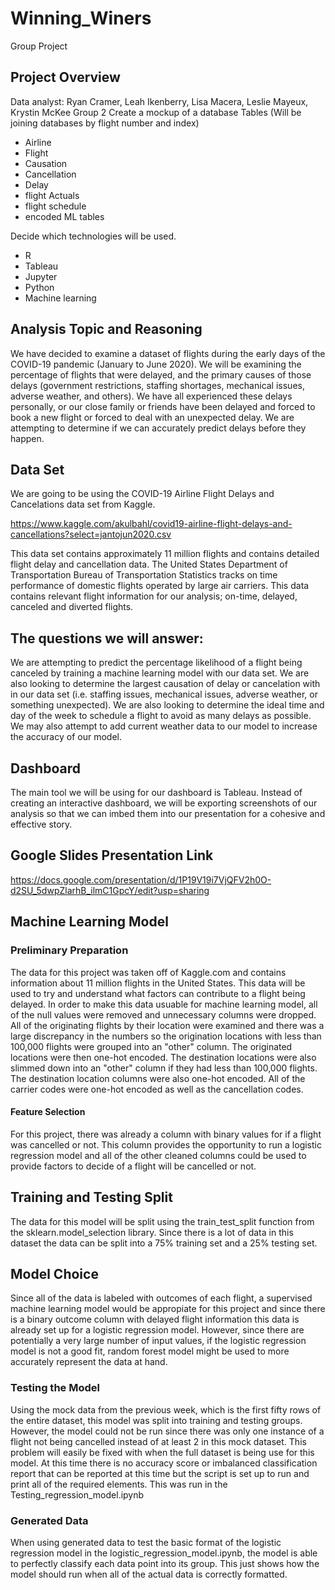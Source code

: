 # Winning_Winers
Group Project
## Project Overview
Data analyst: Ryan Cramer, Leah Ikenberry, Lisa Macera, Leslie Mayeux, Krystin McKee
Group 2
Create a mockup of a database
Tables (Will be joining databases by flight number and index)
- Airline 
- Flight
- Causation
- Cancellation
- Delay 
- flight Actuals
- flight schedule
- encoded ML tables

Decide which technologies will be used.
- R
- Tableau
- Jupyter
- Python
- Machine learning

## Analysis Topic and Reasoning
We have decided to examine a dataset of flights during the early days of the COVID-19 pandemic (January to June 2020). We will be examining the percentage of flights that were delayed, and the primary causes of those delays (government restrictions, staffing shortages, mechanical issues, adverse weather, and others). We have all experienced these delays personally, or our close family or friends have been delayed and forced to book a new flight or forced to deal with an unexpected delay. We are attempting to determine if we can accurately predict delays before they happen.

## Data Set
We are going to be using the COVID-19 Airline Flight Delays and Cancelations data set from Kaggle.

https://www.kaggle.com/akulbahl/covid19-airline-flight-delays-and-cancellations?select=jantojun2020.csv

This data set contains approximately 11 million flights and contains detailed flight delay and cancellation data. The United States Department of Transportation Bureau of Transportation Statistics tracks on time performance of domestic flights operated by large air carriers. This data contains relevant flight information for our analysis; on-time, delayed, canceled and diverted flights.

## The questions we will answer:
We are attempting to predict the percentage likelihood of a flight being canceled by training a machine learning model with our data set. We are also looking to determine the largest causation of delay or cancelation with in our data set (i.e. staffing issues, mechanical issues, adverse weather, or something unexpected). We are also looking to determine the ideal time and day of the week to schedule a flight to avoid as many delays as possible. We may also attempt to add current weather data to our model to increase the accuracy of our model.

## Dashboard
The main tool we will be using for our dashboard is Tableau. Instead of creating an interactive dashboard, we will be exporting screenshots of our analysis so that we can imbed them into our presentation for a cohesive and effective story.
## Google Slides Presentation Link
https://docs.google.com/presentation/d/1P19V19i7VjQFV2h0O-d2SU_5dwpZlarhB_ilmC1GpcY/edit?usp=sharing


## Machine Learning Model

### Preliminary Preparation

The data for this project was taken off of Kaggle.com and contains information about 11 million flights in the United States. This data will be used to try and understand what factors can contribute to a flight being delayed. In order to make this data usuable for machine learning model, all of the null values were removed and unnecessary columns were dropped. All of the originating flights by their location were examined and there was a large discrepancy in the numbers so the origination locations with less than 100,000 flights were grouped into an "other" column. The originated locations were then one-hot encoded. The destination locations were also slimmed down into an "other" column if they had less than 100,000 flights. The destination location columns were also one-hot encoded. All of the carrier codes were one-hot encoded as well as the cancellation codes.

#### Feature Selection

For this project, there was already a column with binary values for if a flight was cancelled or not. This column provides the opportunity to run a logistic regression model and all of the other cleaned columns could be used to provide factors to decide of a flight will be cancelled or not.  

## Training and Testing Split

The data for this model will be split using the train_test_split function from the sklearn.model_selection library. Since there is a lot of data in this dataset the data can be split into a 75% training set and a 25% testing set.

## Model Choice

Since all of the data is labeled with outcomes of each flight, a supervised machine learning model would be appropiate for this project and since there is a binary outcome column with delayed flight information this data is already set up for a logistic regression model. However, since there are potentially a very large number of input values, if the logistic regression model is not a good fit, random forest model might be used to more accurately represent the data at hand.

### Testing the Model

Using the mock data from the previous week, which is the first fifty rows of the entire dataset, this model was split into training and testing groups. However, the model could not be run since there was only one instance of a flight not being cancelled instead of at least 2 in this mock dataset. This problem will easily be fixed with when the full dataset is being use for this model. At this time there is no accuracy score or imbalanced classification report that can be reported at this time but the script is set up to run and print all of the required elements. This was run in the Testing_regression_model.ipynb

### Generated Data

When using generated data to test the basic format of the logistic regression model in the logistic_regression_model.ipynb, the model is able to perfectly classify each data point into its group. This just shows how the model should run when all of the actual data is correctly formatted.
